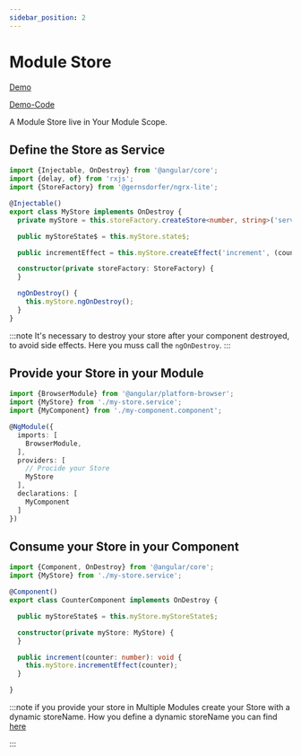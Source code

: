 ```yaml
---
sidebar_position: 2
---
```


# Module Store
[Demo](https://gernsdorfer.github.io/ngrx-lite/sample-app/#/storage-from-service)

[Demo-Code](https://github.com/gernsdorfer/ngrx-lite/tree/master/apps/sample-app/src/app/service-counter)

A Module Store live in Your Module Scope.

## Define the Store as Service

```ts title="my-store.service.ts"
import {Injectable, OnDestroy} from '@angular/core';
import {delay, of} from 'rxjs';
import {StoreFactory} from '@gernsdorfer/ngrx-lite';

@Injectable()
export class MyStore implements OnDestroy {
  private myStore = this.storeFactory.createStore<number, string>('serviceCounter');

  public myStoreState$ = this.myStore.state$;

  public incrementEffect = this.myStore.createEffect('increment', (counter: number = 0) => of(counter + 1));

  constructor(private storeFactory: StoreFactory) {
  }

  ngOnDestroy() {
    this.myStore.ngOnDestroy();
  }
} 
```

:::note It's necessary to destroy your store after your component destroyed, to avoid side effects. Here you muss call
the `ngOnDestroy`.
:::

## Provide your Store in your Module

```ts title="my-app.module.ts"
import {BrowserModule} from '@angular/platform-browser';
import {MyStore} from './my-store.service';
import {MyComponent} from './my-component.component';

@NgModule({
  imports: [
    BrowserModule,
  ],
  providers: [
    // Procide your Store  
    MyStore
  ],
  declarations: [
    MyComponent
  ]
})
```

## Consume your Store in your Component

```ts title="my-component.component.ts"
import {Component, OnDestroy} from '@angular/core';
import {MyStore} from './my-store.service';

@Component()
export class CounterComponent implements OnDestroy {

  public myStoreState$ = this.myStore.myStoreState$;

  constructor(private myStore: MyStore) {
  }

  public increment(counter: number): void {
    this.myStore.incrementEffect(counter);
  }

}
```

:::note if you provide your store in Multiple Modules create your Store with a dynamic storeName. How you define a
dynamic storeName you can find [here](/docs/store-strategies/multiple-store-instances)

:::
